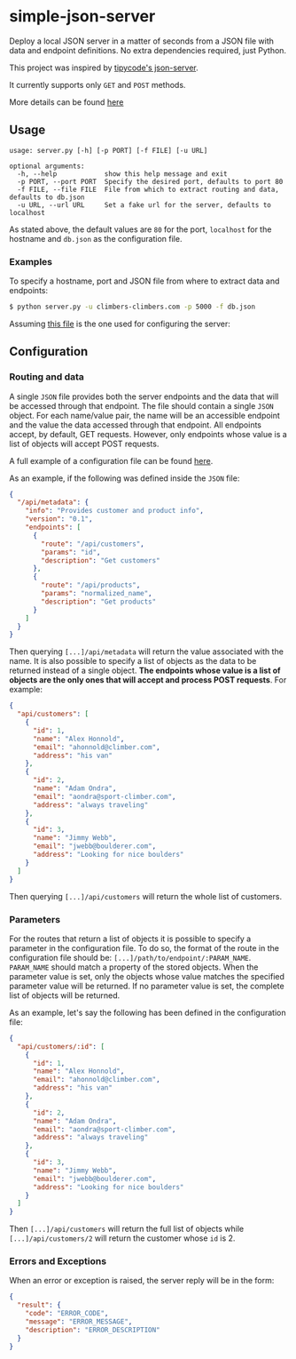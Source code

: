 # simple-json-server

Deploy a local JSON server in a matter of seconds from a JSON file with data and endpoint definitions. No extra dependencies required, just Python.

This project was inspired by [tipycode's json-server](https://github.com/typicode/json-server).

It currently supports only `GET` and `POST` methods.

More details can be found [here](https://bitesofcode.wordpress.com/2021/01/12/simple-http-mock-json-server-in-python/)

## Usage

```
usage: server.py [-h] [-p PORT] [-f FILE] [-u URL]

optional arguments:
  -h, --help            show this help message and exit
  -p PORT, --port PORT  Specify the desired port, defaults to port 80
  -f FILE, --file FILE  File from which to extract routing and data, defaults to db.json
  -u URL, --url URL     Set a fake url for the server, defaults to localhost
```

As stated above, the default values are `80` for the port, `localhost` for the hostname and `db.json` as the configuration file.

### Examples

To specify a hostname, port and JSON file from where to extract data and endpoints:

```sh
$ python server.py -u climbers-climbers.com -p 5000 -f db.json
```

Assuming [this file](https://github.com/juangallostra/simple-json-server/blob/master/db.json) is the one used for configuring the server:

## Configuration

### Routing and data

A single `JSON` file provides both the server endpoints and the data that will be accessed through that endpoint. The file should contain a single `JSON` object. For each name/value pair, the name will be an accessible endpoint and the value the data accessed through that endpoint. All endpoints accept, by default, GET requests. However, only endpoints whose value is a list of objects will accept POST requests.

A full example of a configuration file can be found [here](https://github.com/juangallostra/simple-json-server/blob/master/db.json).

As an example, if the following was defined inside the `JSON` file:

```JSON
{
  "/api/metadata": {
    "info": "Provides customer and product info",
    "version": "0.1",
    "endpoints": [
      {
        "route": "/api/customers",
        "params": "id",
        "description": "Get customers"
      },
      {
        "route": "/api/products",
        "params": "normalized_name",
        "description": "Get products"
      }
    ]
  }
}
```

Then querying `[...]/api/metadata` will return the value associated with the name. It is also possible to specify a list of objects as the data to be returned instead of a single object. **The endpoints whose value is a list of objects are the only ones that will accept and process POST requests**. For example:

```JSON
{
  "api/customers": [
    {
      "id": 1,
      "name": "Alex Honnold",
      "email": "ahonnold@climber.com",
      "address": "his van"
    },
    {
      "id": 2,
      "name": "Adam Ondra",
      "email": "aondra@sport-climber.com",
      "address": "always traveling"
    },
    {
      "id": 3,
      "name": "Jimmy Webb",
      "email": "jwebb@boulderer.com",
      "address": "Looking for nice boulders"
    }
  ]
}
```

Then querying `[...]/api/customers` will return the whole list of customers.

### Parameters

For the routes that return a list of objects it is possible to specify a parameter in the configuration file. To do so, the format of the route in the configuration file should be: `[...]/path/to/endpoint/:PARAM_NAME`. `PARAM_NAME` should match a property of the stored objects. When the parameter value is set, only the objects whose value matches the specified parameter value will be returned. If no parameter value is set, the complete list of objects will be returned.

As an example, let's say the following has been defined in the configuration file:

```JSON
{
  "api/customers/:id": [
    {
      "id": 1,
      "name": "Alex Honnold",
      "email": "ahonnold@climber.com",
      "address": "his van"
    },
    {
      "id": 2,
      "name": "Adam Ondra",
      "email": "aondra@sport-climber.com",
      "address": "always traveling"
    },
    {
      "id": 3,
      "name": "Jimmy Webb",
      "email": "jwebb@boulderer.com",
      "address": "Looking for nice boulders"
    }
  ]
}
```

Then `[...]/api/customers` will return the full list of objects while `[...]/api/customers/2` will return the customer whose `id` is 2.

### Errors and Exceptions

When an error or exception is raised, the server reply will be in the form:

```JSON
{
  "result": {
    "code": "ERROR_CODE",
    "message": "ERROR_MESSAGE",
    "description": "ERROR_DESCRIPTION"
  }
}
```
